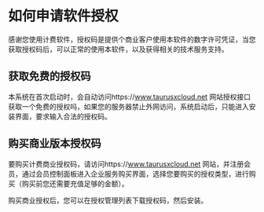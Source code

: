 # 如何申请软件授权

感谢您使用计费软件，授权码是提供个商业客户使用本软件的数字许可凭证，当您获取授权码后，可以正常的使用本软件，以及获得相关的技术服务支持。

## 获取免费的授权码

本系统在首次启动时，会自动访问https://www.taurusxcloud.net 网站授权接口获取一个免费的授权吗，如果您的服务器禁止外网访问，系统启动后，只能进入安装界面，要求输入合法的授权码。


## 购买商业版本授权码

要购买计费商业授权码，请访问https://www.taurusxcloud.net 网站，并注册会员，通过会员控制面板进入企业服务购买界面，选择您要购买的授权类型，进行购买（购买前您还需要充值足够的金额）。

购买商业授权后，您可以在授权管理列表下载授权码，然后安装。
